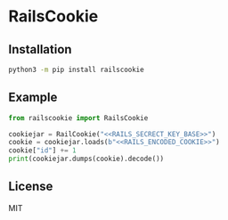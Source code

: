 # RailsCookie
## Installation
```bash
python3 -m pip install railscookie
```

## Example
```python
from railscookie import RailsCookie

cookiejar = RailCookie("<<RAILS_SECRECT_KEY_BASE>>")
cookie = cookiejar.loads(b"<<RAILS_ENCODED_COOKIE>>")
cookie["id"] += 1
print(cookiejar.dumps(cookie).decode())
```

## License
MIT
